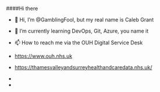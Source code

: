####Hi there 

- 👋 Hi, I’m @GamblingFool, but my real name is Caleb Grant
- 🌱 I’m currently learning DevOps, Git, Azure, you name it
- 📫 How to reach me via the OUH Digital Service Desk

- https://www.ouh.nhs.uk
- https://thamesvalleyandsurreyhealthandcaredata.nhs.uk/

- 
- 
<!---
- 👋 Hi, I’m @GamblingFool, but my real name is Caleb Grant
- 👀 I’m interested in IT and technology solutions in the Healtcare sector
- 🌱 I’m currently learning DevOps, Git, Azure, you name it
- 💞️ I’m looking to collaborate on ...
- 📫 How to reach me via the OUH Digital Service Desk
- 😄 Pronouns: ... 
- ⚡ Fun fact: ...


GamblingFool/GamblingFool is a ✨ special ✨ repository because its `README.md` (this file) appears on your GitHub profile.
You can click the Preview link to take a look at your changes.
--->
